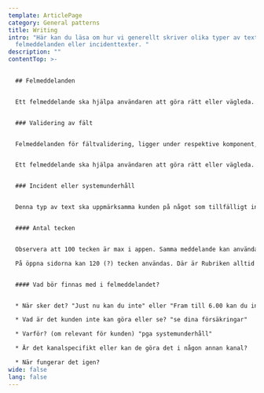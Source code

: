 ```yaml
---
template: ArticlePage
category: General patterns
title: Writing
intro: "Här kan du läsa om hur vi generellt skriver olika typer av texter, som
  felmeddelanden eller incidenttexter. "
description: ""
contentTop: >-
  

  ## Felmeddelanden


  Ett felmeddelande ska hjälpa användaren att göra rätt eller vägleda. Vad har hänt? Och vad kan användaren göra nu? Guida, hjälp och tipsa! Tonen är viktig, var vänlig och framförallt när det är vårt fel – var ödmjuk.


  ### Validering av fält 


  Felmeddelanden för fältvalidering, ligger under respektive komponent, exempelvis under [Forms](https://lf-digitala-kanaler.github.io/components/web/forms).


  Ett felmeddelande ska hjälpa användaren att göra rätt eller vägleda. Vad har hänt? Och vad kan användaren göra nu? Guida, hjälp och tipsa! Tonen är viktig, var vänlig och framförallt när det är vårt fel – var ödmjuk.


  ### Incident eller systemunderhåll


  Denna typ av text ska uppmärksamma kunden på något som tillfälligt inte fungerar eller går att använda som vanligt. Meddelandet skriva ofta i komponenten [Alert](https://lf-digitala-kanaler.github.io/components/web/system-display/alert). Det som på öppna sidor i Episerver heter Viktigt meddelande under Arkiv för startsidan eller på respektive produktsida. 


  #### Antal tecken


  Observera att 100 tecken är max i appen. Samma meddelande kan användas på Mina sidor. \

  På öppna sidorna kan 120 (?) tecken användas. Där är Rubriken alltid Viktigt meddelande (även på produktsidorna?)


  #### Vad bör finnas med i felmeddelandet? 


  * När sker det? "Just nu kan du inte" eller "Fram till 6.00 kan du inte" (om meddelande publiceras när det sker) eller "På lördag 18-24" (om det publiceras efter)

  * Vad är det kunden inte kan göra eller se? "se dina försäkringar"

  * Varför? (om relevant för kunden) "pga systemunderhåll"

  * Är det kanalspecifikt eller kan de göra det i någon annan kanal? 

  * När fungerar det igen?
wide: false
lang: false
---
```

